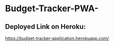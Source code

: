 # Budget-Tracker-PWA-

## Deployed Link on Heroku:
https://budget-tracker-application.herokuapp.com/